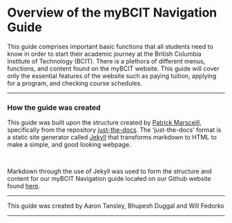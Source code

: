 # Overview of the myBCIT Navigation Guide

This guide comprises important basic functions that all students need to know in order to start their academic journey at the British Columbia Institute of Technology (BCIT). There is a plethora of different menus, functions, and content found on the myBCIT website. This guide will cover only the essential features of the website such as paying tuition, applying for a program, and checking course schedules.

---

### How the guide was created

This guide was built upon the structure created by [Patrick Marsceill](https://github.com/pmarsceill), specifically from the repository [just-the-docs](https://github.com/pmarsceill/just-the-docs). The ‘just-the-docs’ format is a static site generator called [Jekyll](https://jekyllrb.com) that transforms markdown to HTML to make a simple, and  good looking webpage.

<br>

Markdown through the use of Jekyll was used to form the structure and content for our myBCIT Navigation guide located on our Github website found [here](https://kid-w.github.io/Will-Test-Docs/docs/pay_tuition/).

---

This guide was created by Aaron Tansley, Bhupesh Duggal and Will Fedorko

---

